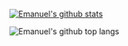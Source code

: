 [![Emanuel's github stats](https://github-readme-stats.vercel.app/api?username=emanuelflp&theme=radical&show_icons=true&count_private=true)](https://github.com/anuraghazra/github-readme-stats)

![Emanuel's github top langs](https://github-readme-stats.vercel.app/api/top-langs/?username=owenrumney&hide=vim%20script,html,java,css,javascript,jupyter%20notebook&langs_count=10&hide_title=true&layout=compact&theme=radical&show_icons=true")
